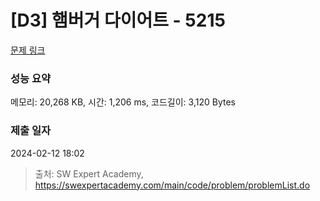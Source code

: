 # [D3] 햄버거 다이어트 - 5215 

[문제 링크](https://swexpertacademy.com/main/code/problem/problemDetail.do?contestProbId=AWT-lPB6dHUDFAVT) 

### 성능 요약

메모리: 20,268 KB, 시간: 1,206 ms, 코드길이: 3,120 Bytes

### 제출 일자

2024-02-12 18:02



> 출처: SW Expert Academy, https://swexpertacademy.com/main/code/problem/problemList.do